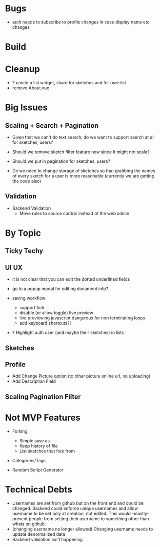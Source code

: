 # Bugs

- auth needs to subscribe to profile changes in case display name etc changes

# Build

# Cleanup

- ? create a list widget, share for sketches and for user list
- remove About.vue

# Big Issues

## Scaling + Search + Pagination

- Given that we can't do text search, do we want to support search at all for sketches, users?

- Should we remove sketch filter feature now since it might not scale?

- Should we put in pagination for sketches, users?

- Do we need to change storage of sketches so that grabbing the names of every sketch for a user is more reasonable (currently we are getting the code also)

## Validation

- Backend Validation
  - Move rules to source control instead of the web admin

# By Topic

## Ticky Techy

## UI UX

- it is not clear that you can edit the dotted underlined fields

- go to a popup modal for editing document info?

- saving workflow

  - support fork
  - disable (or allow toggle) live preview
  - live previewing javascript dangerous for non terminating loops
  - add keyboard shortcuts?!

- ? Highlight auth user (and maybe their sketches) in lists

## Sketches

## Profile

- Add Change Picture option (to other picture online url, no uploading)
- Add Description Field

## Scaling Pagination Filter

# Not MVP Features

- Forking

  - Simple save as
  - Keep history of file
  - List sketches that fork from

- Categories/Tags

- Random Script Generator

# Technical Debts

- Usernames are set from github but on the front end and could be changed. Backend could enforce unique usernames and allow username to be set only at creation, not edited. This would -mostly- prevent people from setting their username to something other than whats on github.
- (changing username no longer allowed) Changing username needs to update denormalized data
- Backend validation isn't happening
